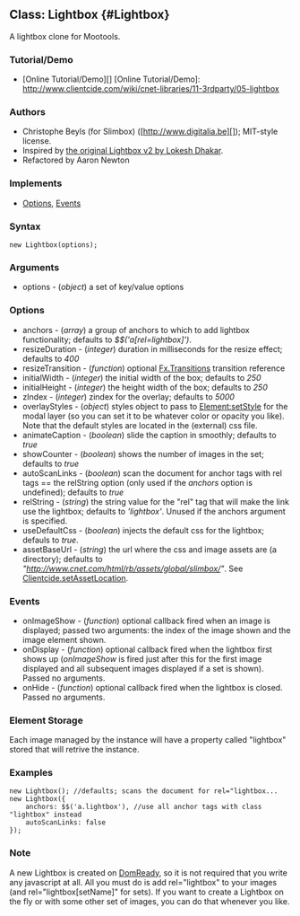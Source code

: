 Class: Lightbox {#Lightbox}
-------------------------
A lightbox clone for Mootools.

### Tutorial/Demo

* [Online Tutorial/Demo][]
[Online Tutorial/Demo]: http://www.clientcide.com/wiki/cnet-libraries/11-3rdparty/05-lightbox

### Authors

* Christophe Beyls (for Slimbox) ([http://www.digitalia.be][]); MIT-style license.
* Inspired by [the original Lightbox v2 by Lokesh Dhakar][].
* Refactored by Aaron Newton 

### Implements

* [Options][], [Events][]

### Syntax

	new Lightbox(options);

### Arguments

* options - (*object*) a set of key/value options


### Options
* anchors - (*array*) a group of anchors to which to add lightbox functionality; defaults to *$$('a[rel=lightbox]')*.
* resizeDuration - (*integer*) duration in milliseconds for the resize effect; defaults to *400*
* resizeTransition - (*function*) optional [Fx.Transitions][] transition reference
* initialWidth - (*integer*) the initial width of the box; defaults to *250*
* initialHeight - (*integer*) the height width of the box; defaults to *250*
* zIndex - (*integer*) zindex for the overlay; defaults to *5000*
* overlayStyles - (*object*) styles object to pass to [Element:setStyle][] for the modal layer (so you can set it to be whatever color or opacity you like). Note that the default styles are located in the (external) css file.
* animateCaption - (*boolean*) slide the caption in smoothly; defaults to *true*
* showCounter - (*boolean*) shows the number of images in the set; defaults to *true*
* autoScanLinks - (*boolean*) scan the document for anchor tags with rel tags == the relString option (only used if the *anchors* option is undefined); defaults to *true*
* relString - (*string*) the string value for the "rel" tag that will make the link use the lightbox; defaults to *'lightbox'*. Unused if the anchors argument is specified.
* useDefaultCss - (*boolean*) injects the default css for the lightbox; defauls to *true*.
* assetBaseUrl - (*string*) the url where the css and image assets are (a directory); defaults to
                     *"http://www.cnet.com/html/rb/assets/global/slimbox/"*. See [Clientcide.setAssetLocation][].

### Events

* onImageShow - (*function*) optional callback fired when an image is displayed; passed two arguments: the index of the image shown and the image element shown.
* onDisplay - (*function*) optional callback fired when the lightbox first shows up (*onImageShow* is fired just after this for the first image displayed and all subsequent images displayed if a set is shown). Passed no arguments.
* onHide - (*function*) optional callback fired when the lightbox is closed. Passed no arguments.

### Element Storage

Each image managed by the instance will have a property called "lightbox" stored that will retrive the instance.

### Examples

	new Lightbox(); //defaults; scans the document for rel="lightbox...
	new Lightbox({
		anchors: $$('a.lightbox'), //use all anchor tags with class "lightbox" instead
		autoScanLinks: false
	});

### Note

A new Lightbox is created on [DomReady][], so it is not required that you write any javascript at all. All you must do is add rel="lightbox" to your images (and rel="lightbox[setName]" for sets). If you want to create a Lightbox on the fly or with some other set of images, you can do that whenever you like.

[LightBox]: #LightBox
[Clientcide.setAssetLocation]: /docs/Core/Clientcide#Clientcide:setAssetLocation
[Options]: http://www.mootools.net/docs/core/Class/Class.Extras#Options
[Events]: http://www.mootools.net/docs/core/Class/Class.Extras#Events
[Fx.Transitions]: http://www.mootools.net/docs/core/Fx/Fx.Transitions
[Element:setStyle]: http://www.mootools.net/docs/core/Element/Element.Style#Element:setStyle
[DomReady]: http://www.mootools.net/docs/core/Utilities/DomReady
[http://www.digitalia.be]: http://www.digitalia.be
[the original Lightbox v2 by Lokesh Dhakar]: http://www.huddletogether.com/projects/lightbox2/
